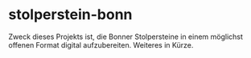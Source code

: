 # stolperstein-bonn
Zweck dieses Projekts ist, die Bonner Stolpersteine in einem möglichst offenen Format digital aufzubereiten.
Weiteres in Kürze.
